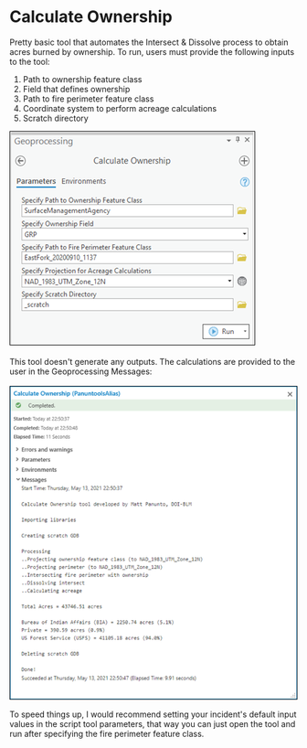 # Calculate Ownership

Pretty basic tool that automates the Intersect & Dissolve process to obtain acres burned by ownership. To run, users must provide the following inputs to the tool:
1. Path to ownership feature class
2. Field that defines ownership
3. Path to fire perimeter feature class
4. Coordinate system to perform acreage calculations
5. Scratch directory

![screenshot_CalculateOwnership_1.png](/docs/screenshot_CalculateOwnership_1.png?raw=true)
\
\
This tool doesn't generate any outputs. The calculations are provided to the user in the Geoprocessing Messages:
\
\
![screenshot_CalculateOwnership_2.png](/docs/screenshot_CalculateOwnership_2.png?raw=true)

To speed things up, I would recommend setting your incident's default input values in the script tool parameters, that way you can just open the tool and run after specifying the fire perimeter feature class.
